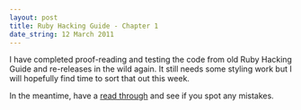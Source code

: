 ```yaml
---
layout: post
title: Ruby Hacking Guide - Chapter 1
date_string: 12 March 2011
---
```


I have completed proof-reading and testing the code from old Ruby Hacking Guide and re-releases in the wild again. It still needs some styling work but I will hopefully find time to sort that out this week.

In the meantime, have a [read through](http://rubyhacking.andhapp.co.uk/2011/01/30/chapter-1.html) and see if you spot any mistakes.